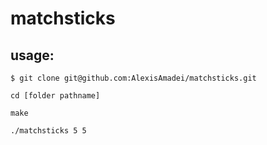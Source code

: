 # matchsticks
## usage:
```
$ git clone git@github.com:AlexisAmadei/matchsticks.git
```
```
cd [folder pathname]
```
```
make
```
```
./matchsticks 5 5
```
